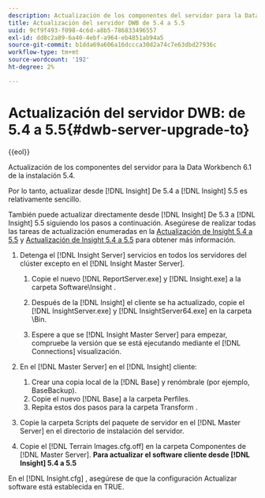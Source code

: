 ```yaml
---
description: Actualización de los componentes del servidor para la Data Workbench 6.1 de la instalación 5.4.
title: Actualización del servidor DWB de 5.4 a 5.5
uuid: 9cf9f493-f098-4c6d-a8b5-786833496557
exl-id: dd8c2a89-6a40-4ebf-a964-eb4851ab94a5
source-git-commit: b1dda69a606a16dccca30d2a74c7e63dbd27936c
workflow-type: tm+mt
source-wordcount: '192'
ht-degree: 2%

---
```


# Actualización del servidor DWB: de 5.4 a 5.5{#dwb-server-upgrade-to}

{{eol}}

Actualización de los componentes del servidor para la Data Workbench 6.1 de la instalación 5.4.

Por lo tanto, actualizar desde [!DNL Insight] De 5.4 a [!DNL Insight] 5.5 es relativamente sencillo.

También puede actualizar directamente desde [!DNL Insight] De 5.3 a [!DNL Insight] 5.5 siguiendo los pasos a continuación. Asegúrese de realizar todas las tareas de actualización enumeradas en la [Actualización de Insight 5.4 a 5.5](../../../../home/c-inst-svr/c-upgrd-uninst-sftwr/c-upgrd-sftwr/t-upgrd-to-5.5.md#task-b581e47952e941158d52db3e68f076b9) y [Actualización de Insight 5.4 a 5.5](../../../../home/c-inst-svr/c-upgrd-uninst-sftwr/c-upgrd-sftwr/t-upgrd-to-5.5.md#task-b581e47952e941158d52db3e68f076b9) para obtener más información.

1. Detenga el [!DNL Insight Server] servicios en todos los servidores del clúster excepto en el [!DNL Insight Master Server].

   1. Copie el nuevo [!DNL ReportServer.exe] y [!DNL Insight.exe] a la carpeta Software\Insight .

   1. Después de la [!DNL Insight] el cliente se ha actualizado, copie el [!DNL InsightServer.exe] y [!DNL InsightServer64.exe] en la carpeta \Bin.

   1. Espere a que se [!DNL Insight Master Server] para empezar, compruebe la versión que se está ejecutando mediante el [!DNL Connections] visualización.

1. En el [!DNL Master Server] en el [!DNL Insight] cliente:

   1. Crear una copia local de la [!DNL Base] y renómbrale (por ejemplo, BaseBackup).
   1. Copie el nuevo [!DNL Base] a la carpeta Perfiles.
   1. Repita estos dos pasos para la carpeta Transform .

1. Copie la carpeta Scripts del paquete de servidor en el [!DNL Master Server] en el directorio de instalación del servidor.
1. Copie el [!DNL Terrain Images.cfg.off] en la carpeta Componentes de [!DNL Master Server].
   **Para actualizar el software cliente desde [!DNL Insight] 5.4 a 5.5**

En el [!DNL Insight.cfg] , asegúrese de que la configuración Actualizar software está establecida en TRUE.
